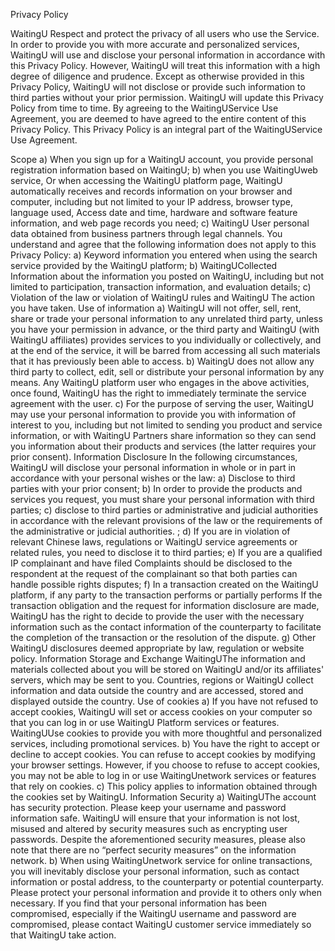 Privacy Policy

WaitingU  Respect and protect the privacy of all users who use the Service. In order to provide you with more accurate and personalized services, WaitingU  will use and disclose your personal information in accordance with this Privacy Policy. However, WaitingU  will treat this information with a high degree of diligence and prudence. Except as otherwise provided in this Privacy Policy, WaitingU  will not disclose or provide such information to third parties without your prior permission. WaitingU  will update this Privacy Policy from time to time. By agreeing to the WaitingUService Use Agreement, you are deemed to have agreed to the entire content of this Privacy Policy. This Privacy Policy is an integral part of the WaitingUService Use Agreement.

Scope a) When you sign up for a WaitingU account, you provide personal registration information based on WaitingU; b) when you use WaitingUweb service, Or when accessing the WaitingU  platform page, WaitingU automatically receives and records information on your browser and computer, including but not limited to your IP address, browser type, language used, Access date and time, hardware and software feature information, and web page records you need; c) WaitingU User personal data obtained from business partners through legal channels. You understand and agree that the following information does not apply to this Privacy Policy: a) Keyword information you entered when using the search service provided by the WaitingU platform; b) WaitingUCollected Information about the information you posted on WaitingU, including but not limited to participation, transaction information, and evaluation details; c) Violation of the law or violation of WaitingU rules and WaitingU The action you have taken.
Use of information a) WaitingU will not offer, sell, rent, share or trade your personal information to any unrelated third party, unless you have your permission in advance, or the third party and WaitingU (with WaitingU affiliates) provides services to you individually or collectively, and at the end of the service, it will be barred from accessing all such materials that it has previously been able to access. b) WaitingU does not allow any third party to collect, edit, sell or distribute your personal information by any means. Any WaitingU platform user who engages in the above activities, once found, WaitingU has the right to immediately terminate the service agreement with the user. c) For the purpose of serving the user, WaitingU  may use your personal information to provide you with information of interest to you, including but not limited to sending you product and service information, or with WaitingU Partners share information so they can send you information about their products and services (the latter requires your prior consent).
Information Disclosure In the following circumstances, WaitingU will disclose your personal information in whole or in part in accordance with your personal wishes or the law: a) Disclose to third parties with your prior consent; b) In order to provide the products and services you request, you must share your personal information with third parties; c) disclose to third parties or administrative and judicial authorities in accordance with the relevant provisions of the law or the requirements of the administrative or judicial authorities. ; d) If you are in violation of relevant Chinese laws, regulations or WaitingU service agreements or related rules, you need to disclose it to third parties; e) If you are a qualified IP complainant and have filed Complaints should be disclosed to the respondent at the request of the complainant so that both parties can handle possible rights disputes; f) In a transaction created on the WaitingU platform, if any party to the transaction performs or partially performs If the transaction obligation and the request for information disclosure are made, WaitingU has the right to decide to provide the user with the necessary information such as the contact information of the counterparty to facilitate the completion of the transaction or the resolution of the dispute. g) Other WaitingU disclosures deemed appropriate by law, regulation or website policy.
Information Storage and Exchange WaitingUThe information and materials collected about you will be stored on WaitingU and/or its affiliates' servers, which may be sent to you. Countries, regions or WaitingU collect information and data outside the country and are accessed, stored and displayed outside the country.
Use of cookies a) If you have not refused to accept cookies, WaitingU will set or access cookies on your computer so that you can log in or use WaitingU Platform services or features. WaitingUUse cookies to provide you with more thoughtful and personalized services, including promotional services. b) You have the right to accept or decline to accept cookies. You can refuse to accept cookies by modifying your browser settings. However, if you choose to refuse to accept cookies, you may not be able to log in or use WaitingUnetwork services or features that rely on cookies. c) This policy applies to information obtained through the cookies set by WaitingU.
Information Security a) WaitingUThe account has security protection. Please keep your username and password information safe. WaitingU will ensure that your information is not lost, misused and altered by security measures such as encrypting user passwords. Despite the aforementioned security measures, please also note that there are no “perfect security measures” on the information network. b) When using WaitingUnetwork service for online transactions, you will inevitably disclose your personal information, such as contact information or postal address, to the counterparty or potential counterparty. Please protect your personal information and provide it to others only when necessary. If you find that your personal information has been compromised, especially if the WaitingU username and password are compromised, please contact WaitingU customer service immediately so that WaitingU take action.

